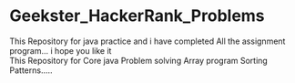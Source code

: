 # Geekster_HackerRank_Problems
This Repository for java practice and i have completed All the assignment program... i hope you like it   
This Repository for Core java Problem solving Array program Sorting Patterns.....
